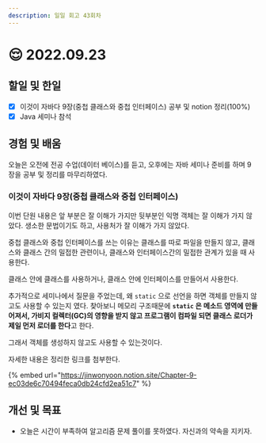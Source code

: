 ```yaml
---
description: 일일 회고 43회차
---
```


# 😌 2022.09.23

## 할일 및 한일

* [x] 이것이 자바다 9장(중첩 클래스와 중첩 인터페이스) 공부 및 notion 정리(100%)
* [x] Java 세미나 참석

## 경험 및 배움&#x20;

오늘은 오전에 전공 수업(데이터 베이스)를 듣고, 오후에는 자바 세미나 준비를 하며 9장을 공부 및 정리를 마무리하였다.

### 이것이 자바다 9장(중첩 클래스와 중첩 인터페이스)&#x20;

이번 단원 내용은 앞 부분은 잘 이해가 가지만 뒷부분인 익명 객체는 잘 이해가 가지 않았다. 생소한 문법이기도 하고, 사용처가 잘 이해가 가지 않았다.

중첩 클래스와 중첩 인터페이스를 쓰는 이유는 클래스를 따로 파일을 만들지 않고, 클래스와 클래스 간의 밀접한 관련이나, 클래스와 인터페이스간의 밀접한 관계가 있을 때 사용한다.

클래스 안에 클래스를 사용하거나, 클래스 안에 인터페이스를 만들어서 사용한다.

추가적으로 세미나에서 질문을 주었는데, 왜 `static` 으로 선언을 하면 객체를 만들지 않고도 사용할 수 있는지 였다. 찾아보니 메모리 구조때문에 **`static` 은 메소드 영역에 만들어져서, 가비지 컬렉터(GC)의 영향을 받지 않고 프로그램이 컴파일 되면 클래스 로더가 제일 먼저 로더를 한다**고 한다.

그래서 객체를 생성하지 않고도 사용할 수 있는것이다.

자세한 내용은 정리한 링크를 첨부한다.

{% embed url="https://jinwonyoon.notion.site/Chapter-9-ec03de6c70494feca0db24cfd2ea51c7" %}

## 개선 및 목표&#x20;

* 오늘은 시간이 부족하여 알고리즘 문제 풀이를 못하였다. 자신과의 약속을 지키자.
